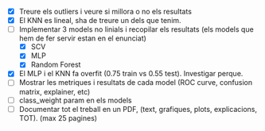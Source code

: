 * [X] Treure els outliers i veure si millora o no els resultats
* [X] El KNN es lineal, sha de treure un dels que tenim. 
* [ ] Implementar 3 models no linials i recopilar els resultats (els models que hem de fer servir estan en el enunciat)
    * [X] SCV
    * [X] MLP
    * [X] Random Forest
* [X] El MLP i el KNN fa overfit (0.75 train vs 0.55 test). Investigar perque.
* [ ] Mostrar les metriques i resultats de cada model (ROC curve, confusion matrix, explainer, etc)
* [ ] class_weight param en els models
* [ ] Documentar tot el treball en un PDF, (text, grafiques, plots, explicacions, TOT). (max 25 pagines)